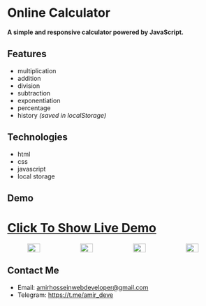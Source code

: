 # Online Calculator
**A simple and responsive calculator powered by JavaScript.**

## Features
- multiplication
- addition
- division
- subtraction
- exponentiation
- percentage
- history *(saved in localStorage)*

## Technologies
- html
- css
- javascript
- local storage

## Demo
# <a href="https://mrwebdeveloper.github.io/Calculator/">Click To Show Live Demo</a>
<div style="display:flex" align="center">
<img src="https://github.com/user-attachments/assets/b2fa89cf-2069-441d-8342-4c3d2394200b" style="width:24%"/>
<img src="https://github.com/user-attachments/assets/14f62051-0fa8-49c5-8110-7c44adb3df77" style="width:24%"/>
<img src="https://github.com/user-attachments/assets/a573d77b-4da7-4037-a518-2f01f5797654" style="width:24%"/>
<img src="https://github.com/user-attachments/assets/969ea135-7169-4cfc-8e8e-fe18e5eabe06" style="width:24%"/>
</div>

## Contact Me
- Email: amirhosseinwebdeveloper@gmail.com
- Telegram: https://t.me/amir_deve
